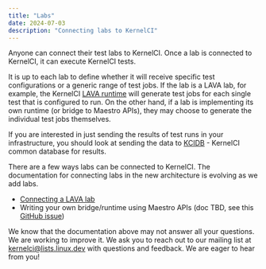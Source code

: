 ```yaml
---
title: "Labs"
date: 2024-07-03
description: "Connecting labs to KernelCI"
---
```


Anyone can connect their test labs to KernelCI. Once a lab is connected to KernelCI, it can execute KernelCI tests.

It is up to each lab to define whether it will receive specific test configurations or a generic range of test jobs. If the lab is a LAVA lab, for example, the KernelCI [LAVA runtime](../api_pipeline/pipeline/connecting-lab) will generate test jobs for each single test that is configured to run. On the other hand, if a lab is implementing its own runtime (or bridge to Maestro APIs), they may choose to generate the individual test jobs themselves.

If you are interested in just sending the results of test runs in your infrastructure, you should look at sending the data to [KCIDB](../kcidb) - KernelCI common database for results.

There are a few ways labs can be connected to KernelCI. The documentation for connecting labs in the new architecture is evolving as we add labs.

* [Connecting a LAVA lab](../api_pipeline/pipeline/connecting-lab)
* Writing your own bridge/runtime using Maestro APIs (doc TBD, see this [GitHub issue](https://github.com/kernelci/kernelci-project/issues/349#issuecomment-2097641023))

We know that the documentation above may not answer all your questions. We are working to improve it. We ask you to reach out to our mailing list at [kernelci@lists.linux.dev](mailto:kernelci@lists.linux.dev)  with questions and feedback. We are eager to hear from you!